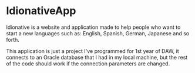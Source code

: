 # IdionativeApp

Idionative is a website and application made to help people who want to start a new languages such as: English, Spanish, German, Japanese and so forth.

This application is just a project I've programmed for 1st year of DAW, it connects to an Oracle database that I had in my local machine, but the rest of the code should work if the connection parameters are changed.
